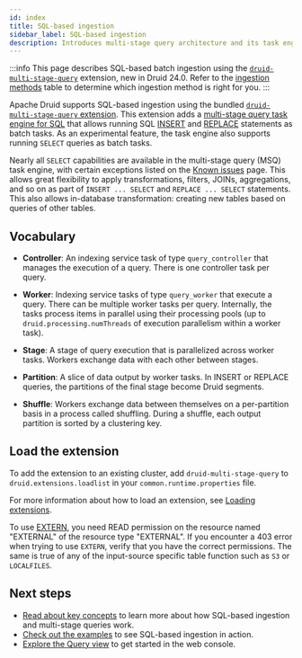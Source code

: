 ```yaml
---
id: index
title: SQL-based ingestion
sidebar_label: SQL-based ingestion
description: Introduces multi-stage query architecture and its task engine
---
```


<!--
  ~ Licensed to the Apache Software Foundation (ASF) under one
  ~ or more contributor license agreements.  See the NOTICE file
  ~ distributed with this work for additional information
  ~ regarding copyright ownership.  The ASF licenses this file
  ~ to you under the Apache License, Version 2.0 (the
  ~ "License"); you may not use this file except in compliance
  ~ with the License.  You may obtain a copy of the License at
  ~
  ~   http://www.apache.org/licenses/LICENSE-2.0
  ~
  ~ Unless required by applicable law or agreed to in writing,
  ~ software distributed under the License is distributed on an
  ~ "AS IS" BASIS, WITHOUT WARRANTIES OR CONDITIONS OF ANY
  ~ KIND, either express or implied.  See the License for the
  ~ specific language governing permissions and limitations
  ~ under the License.
  -->

:::info
 This page describes SQL-based batch ingestion using the [`druid-multi-stage-query`](../multi-stage-query/index.md)
 extension, new in Druid 24.0. Refer to the [ingestion methods](../ingestion/index.md#batch) table to determine which
 ingestion method is right for you.
:::

Apache Druid supports SQL-based ingestion using the bundled [`druid-multi-stage-query` extension](#load-the-extension).
This extension adds a [multi-stage query task engine for SQL](concepts.md#multi-stage-query-task-engine) that allows running SQL
[INSERT](concepts.md#insert) and [REPLACE](concepts.md#replace) statements as batch tasks. As an experimental feature,
the task engine also supports running `SELECT` queries as batch tasks.

Nearly all `SELECT` capabilities are available in the multi-stage query (MSQ) task engine, with certain exceptions listed on the [Known
issues](./known-issues.md#select-statement) page. This allows great flexibility to apply transformations, filters, JOINs,
aggregations, and so on as part of `INSERT ... SELECT` and `REPLACE ... SELECT` statements. This also allows in-database
transformation: creating new tables based on queries of other tables.

## Vocabulary

- **Controller**: An indexing service task of type `query_controller` that manages
  the execution of a query. There is one controller task per query.

- **Worker**: Indexing service tasks of type `query_worker` that execute a
  query. There can be multiple worker tasks per query. Internally,
  the tasks process items in parallel using their processing pools (up to `druid.processing.numThreads` of execution parallelism
  within a worker task).

- **Stage**: A stage of query execution that is parallelized across
  worker tasks. Workers exchange data with each other between stages.

- **Partition**: A slice of data output by worker tasks. In INSERT or REPLACE
  queries, the partitions of the final stage become Druid segments.

- **Shuffle**: Workers exchange data between themselves on a per-partition basis in a process called
  shuffling. During a shuffle, each output partition is sorted by a clustering key.

## Load the extension

To add the extension to an existing cluster, add `druid-multi-stage-query` to `druid.extensions.loadlist` in your
`common.runtime.properties` file.

For more information about how to load an extension, see [Loading extensions](../configuration/extensions.md#loading-extensions).

To use [EXTERN](reference.md#extern-function), you need READ permission on the resource named "EXTERNAL" of the resource type
"EXTERNAL". If you encounter a 403 error when trying to use `EXTERN`, verify that you have the correct permissions.
The same is true of any of the input-source specific table function such as `S3` or `LOCALFILES`.

## Next steps

- [Read about key concepts](./concepts.md) to learn more about how SQL-based ingestion and multi-stage queries work.
- [Check out the examples](./examples.md) to see SQL-based ingestion in action.
- [Explore the Query view](../operations/web-console.md) to get started in the web console.
